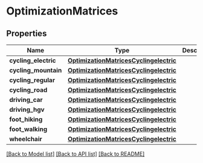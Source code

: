# OptimizationMatrices

## Properties
Name | Type | Description | Notes
------------ | ------------- | ------------- | -------------
**cycling_electric** | [**OptimizationMatricesCyclingelectric**](OptimizationMatricesCyclingelectric.md) |  | [optional] 
**cycling_mountain** | [**OptimizationMatricesCyclingelectric**](OptimizationMatricesCyclingelectric.md) |  | [optional] 
**cycling_regular** | [**OptimizationMatricesCyclingelectric**](OptimizationMatricesCyclingelectric.md) |  | [optional] 
**cycling_road** | [**OptimizationMatricesCyclingelectric**](OptimizationMatricesCyclingelectric.md) |  | [optional] 
**driving_car** | [**OptimizationMatricesCyclingelectric**](OptimizationMatricesCyclingelectric.md) |  | [optional] 
**driving_hgv** | [**OptimizationMatricesCyclingelectric**](OptimizationMatricesCyclingelectric.md) |  | [optional] 
**foot_hiking** | [**OptimizationMatricesCyclingelectric**](OptimizationMatricesCyclingelectric.md) |  | [optional] 
**foot_walking** | [**OptimizationMatricesCyclingelectric**](OptimizationMatricesCyclingelectric.md) |  | [optional] 
**wheelchair** | [**OptimizationMatricesCyclingelectric**](OptimizationMatricesCyclingelectric.md) |  | [optional] 

[[Back to Model list]](../README.md#documentation_for_models) [[Back to API list]](../README.md#documentation_for_api_endpoints) [[Back to README]](../README.md)

